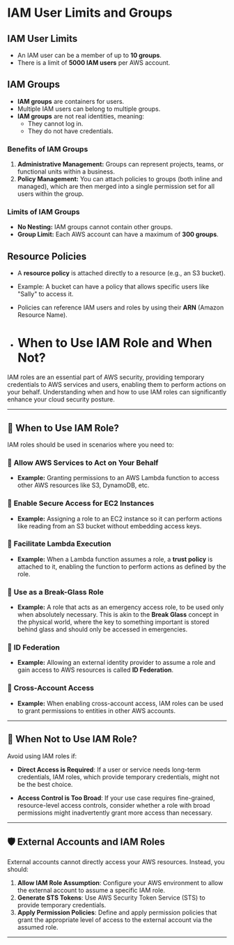 # IAM User Limits and Groups

## IAM User Limits
- An IAM user can be a member of up to **10 groups**.
- There is a limit of **5000 IAM users** per AWS account.

## IAM Groups
- **IAM groups** are containers for users.
- Multiple IAM users can belong to multiple groups.
- **IAM groups** are not real identities, meaning:
  - They cannot log in.
  - They do not have credentials.

### Benefits of IAM Groups
1. **Administrative Management:** Groups can represent projects, teams, or functional units within a business.
2. **Policy Management:** You can attach policies to groups (both inline and managed), which are then merged into a single permission set for all users within the group.

### Limits of IAM Groups
- **No Nesting:** IAM groups cannot contain other groups.
- **Group Limit:** Each AWS account can have a maximum of **300 groups**.

## Resource Policies
- A **resource policy** is attached directly to a resource (e.g., an S3 bucket).
- Example: A bucket can have a policy that allows specific users like "Sally" to access it.
- Policies can reference IAM users and roles by using their **ARN** (Amazon Resource Name).

- # When to Use IAM Role and When Not?

IAM roles are an essential part of AWS security, providing temporary credentials to AWS services and users, enabling them to perform actions on your behalf. Understanding when and how to use IAM roles can significantly enhance your cloud security posture.

---

## 🎯 **When to Use IAM Role?**

IAM roles should be used in scenarios where you need to:

### 🔹 **Allow AWS Services to Act on Your Behalf**
   - **Example:** Granting permissions to an AWS Lambda function to access other AWS resources like S3, DynamoDB, etc.

### 🔹 **Enable Secure Access for EC2 Instances**
   - **Example:** Assigning a role to an EC2 instance so it can perform actions like reading from an S3 bucket without embedding access keys.

### 🔹 **Facilitate Lambda Execution**
   - **Example:** When a Lambda function assumes a role, a **trust policy** is attached to it, enabling the function to perform actions as defined by the role.

### 🔹 **Use as a Break-Glass Role**
   - **Example:** A role that acts as an emergency access role, to be used only when absolutely necessary. This is akin to the **Break Glass** concept in the physical world, where the key to something important is stored behind glass and should only be accessed in emergencies.

### 🔹 **ID Federation**
   - **Example:** Allowing an external identity provider to assume a role and gain access to AWS resources is called **ID Federation**.

### 🔹 **Cross-Account Access**
   - **Example:** When enabling cross-account access, IAM roles can be used to grant permissions to entities in other AWS accounts.

---

## 🚫 **When Not to Use IAM Role?**

Avoid using IAM roles if:

- **Direct Access is Required**: If a user or service needs long-term credentials, IAM roles, which provide temporary credentials, might not be the best choice.
  
- **Access Control is Too Broad**: If your use case requires fine-grained, resource-level access controls, consider whether a role with broad permissions might inadvertently grant more access than necessary.

---

## 🛡️ **External Accounts and IAM Roles**

External accounts cannot directly access your AWS resources. Instead, you should:

1. **Allow IAM Role Assumption**: Configure your AWS environment to allow the external account to assume a specific IAM role.
2. **Generate STS Tokens**: Use AWS Security Token Service (STS) to provide temporary credentials.
3. **Apply Permission Policies**: Define and apply permission policies that grant the appropriate level of access to the external account via the assumed role.

---

